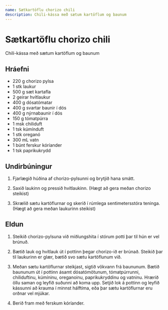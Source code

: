 ```yaml
---
name: Sætkartöflu chorizo chili
description: Chili-kássa með sætum kartöflum og baunum
---
```


# Sætkartöflu chorizo chili

Chili-kássa með sætum kartöflum og baunum

## Hráefni

- 220 g chorizo pylsa
- 1 stk laukur
- 500 g sæt kartafla
- 2 geirar hvítlaukur
- 400 g dósatómatar
- 400 g svartar baunir í dós
- 400 g nýrnabaunir í dós
- 150 g tómatpúrra
- 1 msk chiliduft
- 1 tsk kúmínduft
- 1 stk oreganó
- 300 mL vatn
- 1 búnt ferskur kóríander
- 1 tsk paprikukrydd

## Undirbúningur

1. Fjarlægið húðina af chorizo-pylsunni og brytjið hana smátt.

1. Saxið laukinn og pressið hvítlaukinn. (Hægt að gera meðan chorizo steikist)

1. Skrælið sætu kartöflurnar og skerið í rúmlega sentimetersstóra teninga. (Hægt að gera meðan laukurinn steikist)

## Eldun

1. Steikið chorizo-pylsuna við miðlungshita í stórum potti þar til hún er vel brúnuð.

1. Bætið lauk og hvítlauk út í pottinn þegar chorizo-ið er brúnað. Steikið þar til laukurinn er glær, bætið svo sætu kartöflunum við.

1. Meðan sætu kartöflurnar steikjast, sigtið vökvann frá baununum. Bætið baununum út í pottinn ásamt dósatómötunum, tómatpúrrunni, chiliduftinu, kúmíninu, oreganoinu, paprikukryddinu og vatninu. Hrærið öllu saman og leyfið suðunni að koma upp. Setjið lok á pottinn og leyfið kássunni að krauma í minnst hálftíma, eða þar sætu kartöflurnar eru orðnar vel mjúkar.

1. Berið fram með ferskum kóríander.

